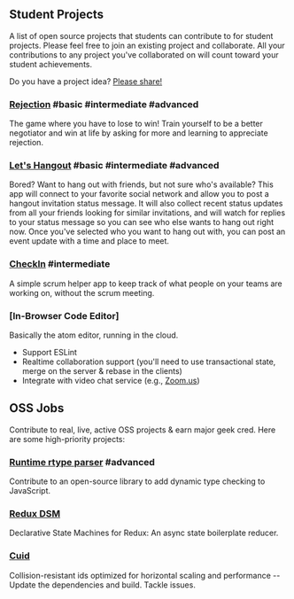 ## Student Projects

A list of open source projects that students can contribute to for student projects. Please feel free to join an existing project and collaborate. All your contributions to any project you've collaborated on will count toward your student achievements.

Do you have a project idea? [Please share!](https://github.com/learn-javascript-courses/student-projects/issues/new?title=Project+idea)

### [Rejection](https://github.com/learn-javascript-courses/rejection) #basic #intermediate #advanced

The game where you have to lose to win! Train yourself to be a better negotiator and win at life by asking for more and learning to appreciate rejection.

### [Let's Hangout](https://github.com/learn-javascript-courses/lets-hangout) #basic #intermediate #advanced

Bored? Want to hang out with friends, but not sure who's available? This app will connect to your favorite social network and allow you to post a hangout invitation status message. It will also collect recent status updates from all your friends looking for similar invitations, and will watch for replies to your status message so you can see who else wants to hang out right now. Once you've selected who you want to hang out with, you can post an event update with a time and place to meet.

### [CheckIn](https://github.com/learn-javascript-courses/checkin) #intermediate

A simple scrum helper app to keep track of what people on your teams are working on, without the scrum meeting.


### [In-Browser Code Editor]

Basically the atom editor, running in the cloud.

* Support ESLint
* Realtime collaboration support (you'll need to use transactional state, merge on the server & rebase in the clients)
* Integrate with video chat service (e.g., [Zoom.us](https://zoom.us/))


## OSS Jobs

Contribute to real, live, active OSS projects & earn major geek cred. Here are some high-priority projects:

### [Runtime rtype parser](https://github.com/ericelliott/rtype/issues/62) #advanced

Contribute to an open-source library to add dynamic type checking to JavaScript.

### [Redux DSM](https://github.com/ericelliott/redux-dsm)

Declarative State Machines for Redux: An async state boilerplate reducer.


### [Cuid](https://github.com/ericelliott/cuid)

Collision-resistant ids optimized for horizontal scaling and performance -- Update the dependencies and build. Tackle issues.

